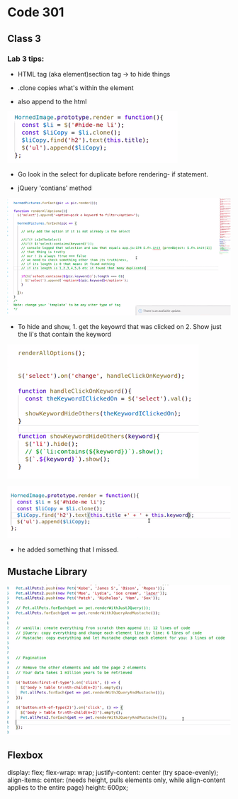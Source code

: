 # Code 301 
## Class 3


### Lab 3 tips: 

- HTML tag (aka element)section tag -> to hide things

- .clone copies what's within the element

- also append to the html 

![](/301/assets/2021-02-17-10-00-14.png)

- Go look in the select for duplicate before rendering- if statement.

- jQuery 'contians' method 

![](/301/assets/2021-02-17-10-08-21.png)

- To hide and show, 1. get the keyowrd that was clicked on 2. Show just the li's that contain the keyword

![](/301/assets/2021-02-17-10-31-54.png)

![](/301/assets/2021-02-17-10-26-41.png)

* he added something that I missed. 


## Mustache Library

![](/301/assets/2021-02-17-12-28-09.png)


## Flexbox

display: flex;
flex-wrap: wrap;
justify-content: center (try space-evenly);
align-items: center: (needs height, pulls elements only, while align-content applies to the entire page)
height: 600px;
